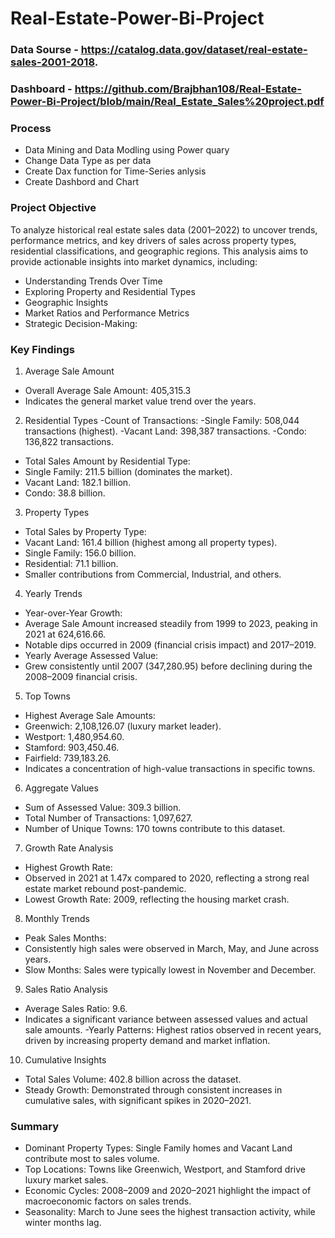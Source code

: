 # Real-Estate-Power-Bi-Project
### Data Sourse - https://catalog.data.gov/dataset/real-estate-sales-2001-2018.
### Dashboard - https://github.com/Brajbhan108/Real-Estate-Power-Bi-Project/blob/main/Real_Estate_Sales%20project.pdf

### Process
- Data Mining and Data Modling using Power quary
- Change Data Type as per data
- Create Dax function for Time-Series anlysis
- Create Dashbord and Chart

### Project Objective
To analyze historical real estate sales data (2001–2022) to uncover trends, performance metrics, and key drivers of sales across property types, residential classifications, and geographic regions. This analysis aims to provide actionable insights into market dynamics, including:

- Understanding Trends Over Time
- Exploring Property and Residential Types
- Geographic Insights
- Market Ratios and Performance Metrics
- Strategic Decision-Making:

### Key Findings
1. Average Sale Amount
- Overall Average Sale Amount: 405,315.3
- Indicates the general market value trend over the years.

2. Residential Types
-Count of Transactions:
-Single Family: 508,044 transactions (highest).
-Vacant Land: 398,387 transactions.
-Condo: 136,822 transactions.
- Total Sales Amount by Residential Type:
- Single Family: 211.5 billion (dominates the market).
- Vacant Land: 182.1 billion.
- Condo: 38.8 billion.

3. Property Types
- Total Sales by Property Type:
- Vacant Land: 161.4 billion (highest among all property types).
- Single Family: 156.0 billion.
- Residential: 71.1 billion.
- Smaller contributions from Commercial, Industrial, and others.

4. Yearly Trends
- Year-over-Year Growth:
- Average Sale Amount increased steadily from 1999 to 2023, peaking in 2021 at 624,616.66.
- Notable dips occurred in 2009 (financial crisis impact) and 2017–2019.
- Yearly Average Assessed Value:
- Grew consistently until 2007 (347,280.95) before declining during the 2008–2009 financial crisis.

5. Top Towns
- Highest Average Sale Amounts:
- Greenwich: 2,108,126.07 (luxury market leader).
- Westport: 1,480,954.60.
- Stamford: 903,450.46.
- Fairfield: 739,183.26.
- Indicates a concentration of high-value transactions in specific towns.

6. Aggregate Values
- Sum of Assessed Value: 309.3 billion.
- Total Number of Transactions: 1,097,627.
- Number of Unique Towns: 170 towns contribute to this dataset.

7. Growth Rate Analysis
- Highest Growth Rate:
- Observed in 2021 at 1.47x compared to 2020, reflecting a strong real estate market rebound post-pandemic.
- Lowest Growth Rate:
 2009, reflecting the housing market crash.

8. Monthly Trends
- Peak Sales Months:
- Consistently high sales were observed in March, May, and June across years.
- Slow Months:
 Sales were typically lowest in November and December.

9. Sales Ratio Analysis
- Average Sales Ratio: 9.6.
- Indicates a significant variance between assessed values and actual sale amounts.
-Yearly Patterns:
Highest ratios observed in recent years, driven by increasing property demand and market inflation.

10. Cumulative Insights
- Total Sales Volume: 402.8 billion across the dataset.
- Steady Growth:
Demonstrated through consistent increases in cumulative sales, with significant spikes in 2020–2021.

### Summary
- Dominant Property Types:
Single Family homes and Vacant Land contribute most to sales volume.
- Top Locations:
Towns like Greenwich, Westport, and Stamford drive luxury market sales.
- Economic Cycles:
2008–2009 and 2020–2021 highlight the impact of macroeconomic factors on sales trends.
- Seasonality:
March to June sees the highest transaction activity, while winter months lag.
